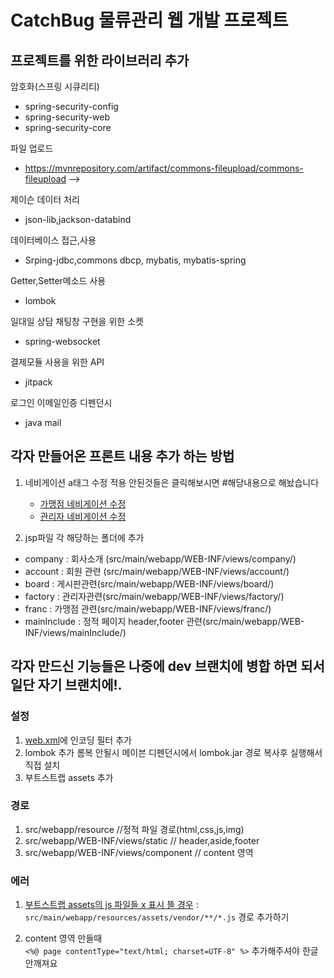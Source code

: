 # CatchBug 물류관리 웹 개발 프로젝트

## 프로젝트를 위한 라이브러리 추가

암호화(스프링 시큐리티)

- spring-security-config
- spring-security-web
- spring-security-core

파일 업로드

- https://mvnrepository.com/artifact/commons-fileupload/commons-fileupload -->

제이슨 데이터 처리

- json-lib,jackson-databind

데이터베이스 접근,사용

- Srping-jdbc,commons dbcp, mybatis, mybatis-spring

Getter,Setter메소드 사용

- lombok

일대일 상담 채팅창 구현을 위한 소켓

- spring-websocket

결제모듈 사용을 위한 API

- jitpack

로그인 이메일인증 디펜던시

- java mail

## 각자 만들어온 프론트 내용 추가 하는 방법

1. 네비게이션 a태그 수정 적용 안된것들은 클릭해보시면 #해당내용으로 해놨습니다

   - [가맹점 네비게이션 수정](src/main/webapp/WEB-INF/views/mainInclude/sidebar_user.jsp)
   - [관리자 네비게이션 수정](src/main/webapp/WEB-INF/views/mainInclude/sidebar_master.jsp)

2. jsp파일 각 해당하는 폴더에 추가

- company :
  회사소개 (src/main/webapp/WEB-INF/views/company/)
- account :
  회원 관련 (src/main/webapp/WEB-INF/views/account/)
- board :
  게시판관련(src/main/webapp/WEB-INF/views/board/)
- factory :
  관리자관련(src/main/webapp/WEB-INF/views/factory/)
- franc :
  가맹점 관련(src/main/webapp/WEB-INF/views/franc/)
- mainInclude :
  정적 페이지 header,footer 관련(src/main/webapp/WEB-INF/views/mainInclude/)

## 각자 만드신 기능들은 나중에 dev 브랜치에 병합 하면 되서 일단 자기 브랜치에!.

### 설정

1. [web.xml]()에 인코딩 필터 추가
2. lombok 추가 롬복 안될시 메이븐 디펜던시에서 lombok.jar 경로 복사후 실행해서 직접 설치
3. 부트스트랩 assets 추가

### 경로

1. src/webapp/resource //정적 파일 경로(html,css,js,img)
2. src/webapp/WEB-INF/views/static // header,aside,footer
3. src/webapp/WEB-INF/views/component // content 영역

### 에러

1. [부트스트랩 assets의 js 파일들 x 표시 뜰 경우](https://needneo.tistory.com/108) : `src/main/webapp/resources/assets/vendor/**/*.js` 경로 추가하기

2. content 영역 만들때  
   `<%@ page contentType="text/html; charset=UTF-8" %>` 추가해주셔야 한글 안깨져요

